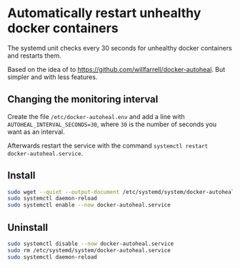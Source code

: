 # Automatically restart unhealthy docker containers

The systemd unit checks every 30 seconds for unhealthy docker containers and restarts them.

Based on the idea of to https://github.com/willfarrell/docker-autoheal. But simpler and with less features.

## Changing the monitoring interval

Create the file `/etc/docker-autoheal.env` and add a line with `AUTOHEAL_INTERVAL_SECONDS=30`, where `30` is the number of seconds you want as an interval.

Afterwards restart the service with the command `systemctl restart docker-autoheal.service`.

## Install

```sh
sudo wget --quiet --output-document /etc/systemd/system/docker-autoheal.service https://raw.githubusercontent.com/ioqy/docker-autoheal-systemd/master/docker-autoheal.service
sudo systemctl daemon-reload
sudo systemctl enable --now docker-autoheal.service
```

## Uninstall

```sh
sudo systemctl disable --now docker-autoheal.service
sudo rm /etc/systemd/system/docker-autoheal.service
sudo systemctl daemon-reload
```
